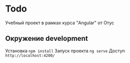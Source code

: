 # Todo

Учебный проект в рамках курса "Angular" от Отус

## Окружение development

Установка `npm install`
Запуск проекта `ng serve`
Доступ `http://localhost:4200/`

